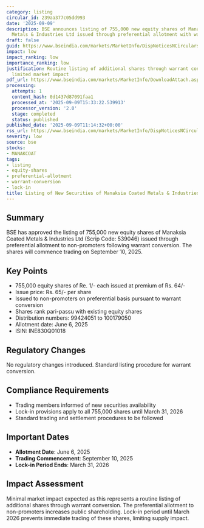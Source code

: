 ```yaml
---
category: listing
circular_id: 239aa377c05dd993
date: '2025-09-09'
description: BSE announces listing of 755,000 new equity shares of Manaksia Coated
  Metals & Industries Ltd issued through preferential allotment with warrant conversion.
draft: false
guid: https://www.bseindia.com/markets/MarketInfo/DispNoticesNCirculars.aspx?Noticeid={D2FE5FB7-1845-43E3-987E-DABE4214C986}&noticeno=20250909-31&dt=09/09/2025&icount=31&totcount=67&flag=0
impact: low
impact_ranking: low
importance_ranking: low
justification: Routine listing of additional shares through warrant conversion with
  limited market impact
pdf_url: https://www.bseindia.com/markets/MarketInfo/DownloadAttach.aspx?id=20250909-31&attachedId=
processing:
  attempts: 1
  content_hash: 0d1437d87091faa1
  processed_at: '2025-09-09T15:33:22.539913'
  processor_version: '2.0'
  stage: completed
  status: published
published_date: '2025-09-09T11:14:32+00:00'
rss_url: https://www.bseindia.com/markets/MarketInfo/DispNoticesNCirculars.aspx?Noticeid={D2FE5FB7-1845-43E3-987E-DABE4214C986}&noticeno=20250909-31&dt=09/09/2025&icount=31&totcount=67&flag=0
severity: low
source: bse
stocks:
- MANAKCOAT
tags:
- listing
- equity-shares
- preferential-allotment
- warrant-conversion
- lock-in
title: Listing of New Securities of Manaksia Coated Metals & Industries Ltd
---
```


## Summary

BSE has approved the listing of 755,000 new equity shares of Manaksia Coated Metals & Industries Ltd (Scrip Code: 539046) issued through preferential allotment to non-promoters following warrant conversion. The shares will commence trading on September 10, 2025.

## Key Points

- 755,000 equity shares of Re. 1/- each issued at premium of Rs. 64/-
- Issue price: Rs. 65/- per share
- Issued to non-promoters on preferential basis pursuant to warrant conversion
- Shares rank pari-passu with existing equity shares
- Distribution numbers: 99424051 to 100179050
- Allotment date: June 6, 2025
- ISIN: INE830Q01018

## Regulatory Changes

No regulatory changes introduced. Standard listing procedure for warrant conversion.

## Compliance Requirements

- Trading members informed of new securities availability
- Lock-in provisions apply to all 755,000 shares until March 31, 2026
- Standard trading and settlement procedures to be followed

## Important Dates

- **Allotment Date**: June 6, 2025
- **Trading Commencement**: September 10, 2025
- **Lock-in Period Ends**: March 31, 2026

## Impact Assessment

Minimal market impact expected as this represents a routine listing of additional shares through warrant conversion. The preferential allotment to non-promoters increases public shareholding. Lock-in period until March 2026 prevents immediate trading of these shares, limiting supply impact.